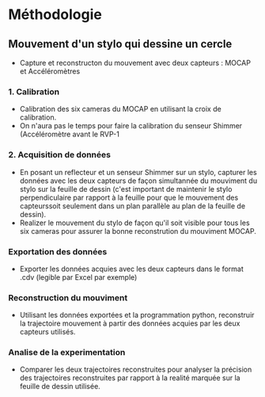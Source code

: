 # Méthodologie

## Mouvement d'un stylo qui dessine un cercle
- Capture et reconstructon du mouvement avec deux capteurs : MOCAP et Accéléromètres

### 1. Calibration
- Calibration des six cameras du MOCAP en utilisant la croix de calibration.
- On n'aura pas le temps pour faire la calibration du senseur Shimmer (Accéléromètre avant le RVP-1

### 2. Acquisition de données 
- En posant un reflecteur et un senseur Shimmer sur un stylo, capturer les données avec les deux capteurs de façon simultannée
du mouviment du stylo sur la feuille de dessin (c'est important de maintenir le stylo perpendiculaire par rapport à la feuille pour
que le mouvement des capteurssoit seulement dans un plan parallèle au plan de la feuille de dessin).
- Realizer le mouvement du stylo de façon qu'il soit visible pour tous les six cameras pour assurer la bonne reconstrution du mouviment MOCAP.

### Exportation des données
- Exporter les données acquies avec les deux capteurs dans le format .cdv (legible par Excel par exemple)

### Reconstruction du mouviment
- Utilisant les données exportées et la programmation python, reconstruir la trajectoire mouvement à partir des données acquies par
les deux capteurs utilisés.

### Analise de la experimentation
- Comparer les deux trajectoires reconstruites pour analyser la précision des trajectoires reconstruites par rapport à la realité
marquée sur la feuille de dessin utilisée.
